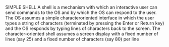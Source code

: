 SIMPLE SHELL
A shell is a mechanism with which an interactive user can send commands to the OS
and by which the OS can respond to the user. The OS assumes a simple characteroriented
interface in which the user types a string of characters (terminated by
pressing the Enter or Return key) and the OS responds by typing lines of characters
back to the screen. The character-oriented shell assumes a screen display with a fixed
number of lines (say 25) and a fixed number of characters (say 80) per line
